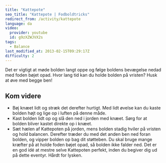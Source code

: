 ```yaml
---
title: "Kattepote"
seo_title: "Kattepote | Fodboldtricks"
redirect_from: /activity/kattepote
language: da
video:
  provider: youtube
  id: g9zXZWJVX2s
tags:
  - Balance
last_modified_at: 2013-02-15T09:29:17Z
difficulty: 2
---
```


Det er vigtigt at møde bolden langt oppe og følge
boldens bevægelse nedad med foden bøjet opad. Hvor
lang tid kan du holde bolden på vristen? Husk at øve med
begge ben!

## Kom videre

- Bøj knæet lidt og stræk det derefter hurtigt. Med lidt øvelse
kan du kaste bolden højt og lige op i luften på denne måde.
- Kast bolden lidt op og slå den ned i jorden med knæet.
Sørg for at bolden bliver kastet direkte op i knæet.
- Sæt hælen af Kattepoten på jorden, mens bolden stadig hviler
på vristen og hold balancen. Derefter træder du med det anden ben ned
foran bolden, og vipper bolden op bag dit støtteben. Du skal bruge mange
kræfter på at holde foden bøjet opad, så bolden ikke falder ned. Det er en
god idé at mestre selve Kattepoten perfekt, inden du begiver dig ud på
dette eventyr. Hårdt for lysken.
